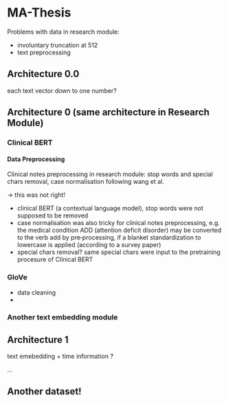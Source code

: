 # MA-Thesis


Problems with data in research module:

- involuntary truncation at 512
- text preprocessing


## Architecture 0.0

each text vector down to one number?

## Architecture 0 (same architecture in Research Module)

### Clinical BERT

#### Data Preprocessing

Clinical notes preprocessing in research module: stop words and special chars removal, case normalisation following wang et al.

-> this was not right!

- clinical BERT (a contextual language model), stop words were not supposed to be removed
- case normalisation was also tricky for clinical notes preprocessing, e.g. the medical condition ADD (attention deficit disorder) may be converted to the verb add by pre‐processing, if a blanket standardization to lowercase is applied (according to a survey paper)
- special chars removal? same special chars were input to the pretraining procesure of Clinical BERT



### GloVe

- data cleaning 
- 

### Another text embedding module


## Architecture 1

text emebedding + time information ?


...

## Another dataset!
